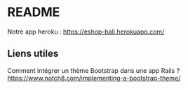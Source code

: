 # README

Notre app heroku : https://eshop-bali.herokuapp.com/


## Liens utiles
Comment intégrer un thème Bootstrap dans une app Rails ?
https://www.notch8.com/implementing-a-bootstrap-theme/

